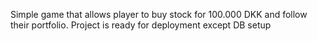 Simple game that allows player to buy stock for 100.000 DKK and follow their portfolio.
Project is ready for deployment except DB setup
